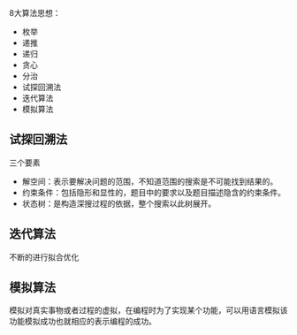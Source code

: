 8大算法思想：
 - 枚举
 - 递推
 - 递归
 - 贪心
 - 分治
 - 试探回溯法
 - 迭代算法
 - 模拟算法

## 试探回溯法
三个要素
- 解空间：表示要解决问题的范围，不知道范围的搜索是不可能找到结果的。
- 约束条件：包括隐形和显性的，题目中的要求以及题目描述隐含的约束条件。
- 状态树：是构造深搜过程的依据，整个搜索以此树展开。
## 迭代算法
不断的进行拟合优化
## 模拟算法
模拟对真实事物或者过程的虚拟，在编程时为了实现某个功能，可以用语言模拟该功能模拟成功也就相应的表示编程的成功。
